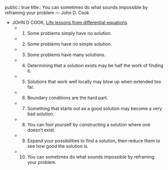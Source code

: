 public:: true
title:: You can sometimes do what sounds impossible by reframing your problem — John D. Cook

- JOHN D COOK, [Life lessons from differential equations](https://www.johndcook.com/blog/2015/07/23/life-lessons-from-differential-equations/)
	- 1. Some problems simply have no solution.
	- 2. Some problems have no simple solution.
	- 3. Some problems have many solutions.
	- 4. Determining that a solution exists may be half the work of finding it.
	- 5. Solutions that work well locally may blow up when extended too far.
	- 6. Boundary conditions are the hard part.
	- 7. Something that starts out as a good solution may become a very bad solution.
	- 8. You can fool yourself by constructing a solution where one doesn’t exist.
	- 9. Expand your possibilities to find a solution, then reduce them to see how good the solution is.
	- 10. You can sometimes do what sounds impossible by reframing your problem.